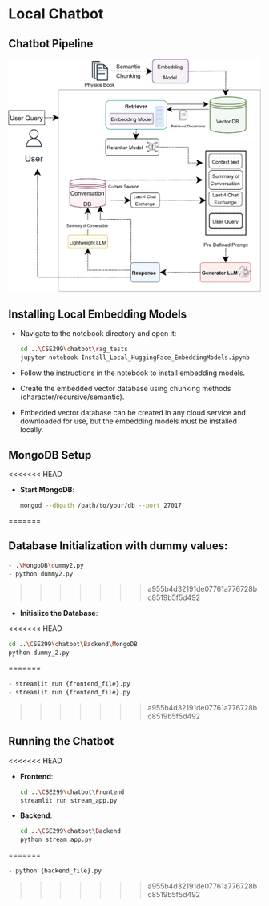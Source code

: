 # Local Chatbot

## Chatbot Pipeline

![Chatbot Pipeline](Images/Pipeline.png)

## Installing Local Embedding Models

- Navigate to the notebook directory and open it:

  ```bash
  cd ..\CSE299\chatbot\rag_tests
  jupyter notebook Install_Local_HuggingFace_EmbeddingModels.ipynb
  ```

- Follow the instructions in the notebook to install embedding models.
- Create the embedded vector database using chunking methods (character/recursive/semantic).
- Embedded vector database can be created in any cloud service and downloaded for use, but the embedding models must be installed locally.

## MongoDB Setup

<<<<<<< HEAD
- **Start MongoDB**:  

  ```bash
  mongod --dbpath /path/to/your/db --port 27017
  ```
=======
## **Database Initialization with dummy values**:
   ```bash
   - .\MongoDB\dummy2.py
   - python dummy2.py
   ```
>>>>>>> a955b4d32191de07761a776728bc8519b5f5d492

- **Initialize the Database**:

<<<<<<< HEAD
  ```bash
  cd ..\CSE299\chatbot\Backend\MongoDB
  python dummy_2.py
  ```
=======
```bash
- streamlit run {frontend_file}.py
- streamlit run {frontend_file}.py
```
>>>>>>> a955b4d32191de07761a776728bc8519b5f5d492

## Running the Chatbot

<<<<<<< HEAD
- **Frontend**:

  ```bash
  cd ..\CSE299\chatbot\Frontend
  streamlit run stream_app.py
  ```

- **Backend**:

  ```bash
  cd ..\CSE299\chatbot\Backend
  python stream_app.py
  ```
=======
```bash
- python {backend_file}.py
```


>>>>>>> a955b4d32191de07761a776728bc8519b5f5d492

